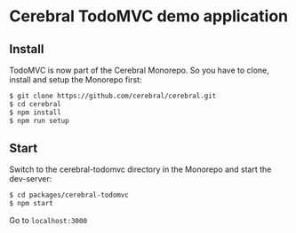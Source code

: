 # Cerebral TodoMVC demo application

## Install

TodoMVC is now part of the Cerebral Monorepo.
So you have to clone, install and setup the Monorepo first:

```bash
$ git clone https://github.com/cerebral/cerebral.git
$ cd cerebral
$ npm install
$ npm run setup
```

## Start

Switch to the cerebral-todomvc directory in the Monorepo
and start the dev-server:

```bash
$ cd packages/cerebral-todomvc
$ npm start
```

Go to `localhost:3000`
